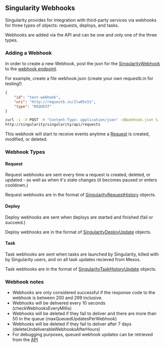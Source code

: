 ## Singularity Webhooks

Singularity provides for integration with third-party services via webhooks for three types of objects: requests, deploys, and tasks.

Webhooks are added via the API and can be one and only one of the three types.

### Adding a Webhook

In order to create a new Webhook, post the json for the [SingularityWebhook](reference/api.md#model-SingularityWebhook) to the [webhook endpoint](reference/api.md#post-apiwebhooks).

For example, create a file webhook.json (create your own requestb.in for testing!)

```json
{
    "id": "test-webhook",
    "uri": "http://requestb.in/1lw85s51",
    "type": "REQUEST"
}
```

```sh
curl -i -X POST -H "Content-Type: application/json" -d@webhook.json \
http://singularity/singularity/api/requests
```

This webhook will start to receive events anytime a [Request](reference/api.md#model-SingularityRequest) is created, modified, or deleted.

### Webhook Types

#### Request

Request webhooks are sent every time a request is created, deleted, or updated - as well as when it's state changes (it becomes paused or enters cooldown.)

Request webhooks are in the format of [SingularityRequestHistory](reference/api.md#-singularityrequesthistory) objects. 

#### Deploy

Deploy webhooks are sent when deploys are started and finished (fail or succeed.)

Deploy webhooks are in the format of [SingularityDeployUpdate](reference/api.md#model-SingularityDeployUpdate) objects.

#### Task

Task webhooks are sent when tasks are launched by Singularity, killed with by Singularity users, and on all task updates recieved from Mesos.

Task webhooks are in the format of [SingularityTaskHistoryUpdate](reference/api.md#model-SingularityTaskHistoryUpdate) objects.

### Webhook notes

- Webhooks are only considered successful if the response code to the webhook is between 200 and 299 inclusive.
- Webhooks will be delivered every 10 seconds (checkWebhooksEveryMillis) 
- Webhooks will be deleted if they fail to deliver and there are more than 50 in the queue (maxQueuedUpdatesPerWebhook)
- Webhooks will be deleted if they fail to deliver after 7 days (deleteUndeliverableWebhooksAfterHours)
- For debugging purposes, queued webhook updates can be retrieved from the [API](reference/api.md#get-apiwebhooksrequestwebhookid)
